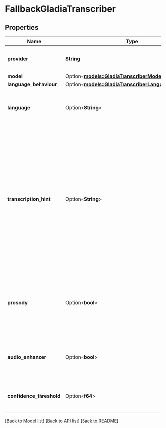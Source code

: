 # FallbackGladiaTranscriber

## Properties

Name | Type | Description | Notes
------------ | ------------- | ------------- | -------------
**provider** | **String** | This is the transcription provider that will be used. | 
**model** | Option<[**models::GladiaTranscriberModel**](GladiaTranscriber_model.md)> |  | [optional]
**language_behaviour** | Option<[**models::GladiaTranscriberLanguageBehaviour**](GladiaTranscriber_languageBehaviour.md)> |  | [optional]
**language** | Option<**String**> | Defines the language to use for the transcription. Required when languageBehaviour is 'manual'. | [optional]
**transcription_hint** | Option<**String**> | Provides a custom vocabulary to the model to improve accuracy of transcribing context specific words, technical terms, names, etc. If empty, this argument is ignored. ⚠️ Warning ⚠️: Please be aware that the transcription_hint field has a character limit of 600. If you provide a transcription_hint longer than 600 characters, it will be automatically truncated to meet this limit. | [optional]
**prosody** | Option<**bool**> | If prosody is true, you will get a transcription that can contain prosodies i.e. (laugh) (giggles) (malefic laugh) (toss) (music)… Default value is false. | [optional]
**audio_enhancer** | Option<**bool**> | If true, audio will be pre-processed to improve accuracy but latency will increase. Default value is false. | [optional]
**confidence_threshold** | Option<**f64**> | Transcripts below this confidence threshold will be discarded.  @default 0.4 | [optional]

[[Back to Model list]](../README.md#documentation-for-models) [[Back to API list]](../README.md#documentation-for-api-endpoints) [[Back to README]](../README.md)


